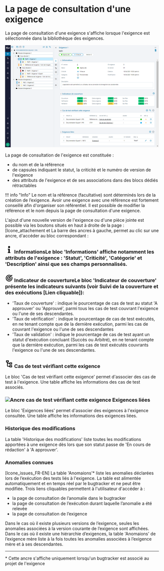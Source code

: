 # La page de consultation d'une exigence

La page de consultation d'une exigence s'affiche lorsque l'exigence est sélectionnée dans la bibliothèque des exigences.

![Page de consultation d'une exigence](resources/consultation_exigence_fr.png)

La page de consultation de l'exigence est constituée :

- du nom et de la référence
- de capsules indiquant le statut, la criticité et le numéro de version de l'exigence
- des attributs de l'exigence et de ses associations dans des blocs dédiés rétractables

!!! info "Info"
	Le nom et la référence (facultative) sont déterminés lors de la création de l’exigence. Avoir une exigence avec une référence est fortement conseillé afin d'organiser son référentiel. Il est possible de modifier la référence et le nom depuis la page de consultation d'une exigence. 

L'ajout d'une nouvelle version de l'exigence ou d'une pièce jointe est possible via les boutons situés en haut à droite de la page : [Icone_attachement et La barre des ancres à gauche, permet au clic sur une ancre, d'accéder au bloc correspondant :

### ![Ancre Informations](resources/icone_information.png) InformationsLe bloc 'Informations' affiche notamment les attributs de l'exigence : 'Statut', 'Criticité', 'Catégorie' et 'Description' ainsi que ses champs personnalisés.

### ![Ancre Indicateur de couverture](resources/icone_coverage_indicators.png) Indicateur de couvertureLe bloc 'Indicateur de couverture' présente les indicateurs suivants  (voir Suivi de la couverture et des exécutions [Lien cliquable]):

- 'Taux de couverture' : indique le pourcentage de cas de test au statut 'A approuver' ou 'Approuvé', parmi tous les cas de test couvrant l'exigence ou l'une de ses descendantes.
- 'Taux de vérification' : indique le pourcentage de cas de test exécutés, en ne tenant compte que de la dernière exécution, parmi les cas de couvrant l'exigence ou l'une de ses descendantes
- 'Taux de validation' : indique le pourcentage de cas de test ayant un statut d'exécution concluant (Succès ou Arbitré), en ne tenant compte que la dernière exécution, parmi les cas de test exécutés couvrants l'exigence ou l'une de ses descendantes. 

### ![Ancre cas de test vérifiant cette exigence](resources/icone_linked_test_cases.png) Cas de test vérifiant cette exigence

Le bloc 'Cas de test vérifiant cette exigence' permet d'associer des cas de test à l'exigence. Une table affiche les informations des cas de test associés.

### ![Ancre cas de test vérifiant cette exigence](resources/icone_linked_requierements.png) Exigences liées

Le bloc 'Exigences liées' permet d'associer des exigences à l'exigence consultée. Une table affiche les informations des exigences liées.

### Historique des modifications

La table 'Historique des modifications' liste toutes les modifications apportées à une exigence dès lors que son statut passe de 'En cours de rédaction' à 'A approuver'.

### Anomalies connues

[Icone_issues_FR-EN] 
La table 'Anomaions'* liste les anomalies déclarées lors de l’exécution des tests liés à l'exigence. La table est alimentée automatiquement et en temps réel par le bugtracker et ne peut être modifiée.
Trois liens cliquables permettent à l'utilisateur d'accéder à :

- la page de consultation de l’anomalie dans le bugtracker
- la page de consultation de l’exécution durant laquelle l’anomalie a été relevée
- la page de consultation de l’exigence

Dans le cas où il existe plusieurs versions de l’exigence, seules les anomalies associées à la version courante de l’exigence sont affichées.
Dans le cas où il existe une hiérarchie d’exigences, la table 'Anomaions' de l’exigence mère liste à la fois toutes les anomalies associées  à l’exigence mère et à ses descendantes.

---
\* Cette ancre s'affiche uniquement lorsqu'un bugtracker est associé au projet de l'exigence

<!--stackedit_data:
eyJoaXN0b3J5IjpbLTE2MjY0MzQ1MDksMTE2MjY3Mjg3OSwxOT
Y3MTM5ODMyLC01MDY5Njc2NzMsLTE5NjM3OTk5ODgsMTU0MzQ3
MzE4NywtMTU4Njc1MzkzNCwxNDc5MzAyNTEzLC0xMzIyNjk0Mz
AwLC0yMTQyMzI5NzA5LDE1NzAxMjY1MzAsLTEwMTE3MjUwMTEs
MzI4NjI3MjQsLTExNjU1MjE4NDUsODcyMDM5MTA4LDEwNDg0ND
k1MzksLTE1Mjg2ODY2LDE3NTkwODkxMjIsLTE0ODAzMjQ0MDAs
MjAzNzcwNzIzNV19
-->